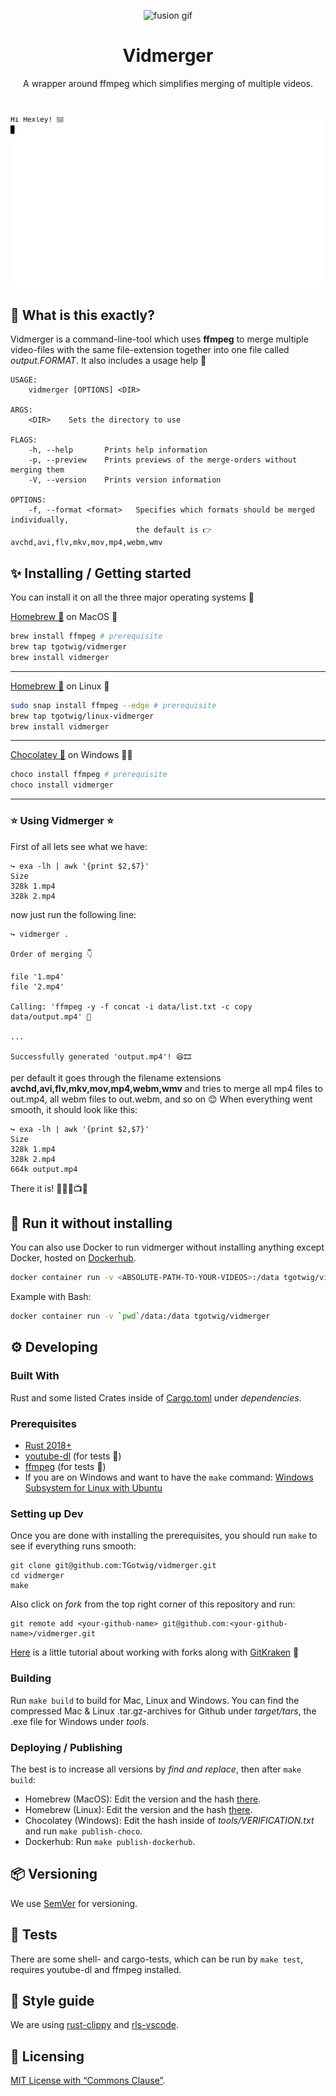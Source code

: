 <p align="center"><a><img src="http://www.angelfire.com/clone/saiyansforever/images/VegettoFusionHD.gif" alt="fusion gif" height="256"/></a></p>

<h1 align="center">Vidmerger</h1>
<p align="center">A wrapper around ffmpeg which simplifies merging of multiple videos.</p>
<br>
<p align="center"><img src="img/demo.svg" alt="fusion gif"/></p>

## 🙉 What is this exactly?

Vidmerger is a command-line-tool which uses **ffmpeg** to merge multiple video-files with the same file-extension together into one file called _output.FORMAT_. It also includes a usage help 🤗

```shell
USAGE:
    vidmerger [OPTIONS] <DIR>

ARGS:
    <DIR>    Sets the directory to use

FLAGS:
    -h, --help       Prints help information
    -p, --preview    Prints previews of the merge-orders without merging them
    -V, --version    Prints version information

OPTIONS:
    -f, --format <format>   Specifies which formats should be merged individually,
                            the default is 👉 avchd,avi,flv,mkv,mov,mp4,webm,wmv
```

## ✨ Installing / Getting started

You can install it on all the three major operating systems 🤗

[Homebrew 🍺](https://github.com/TGotwig/homebrew-vidmerger/blob/master/vidmerger.rb) on MacOS 🍏

```bash
brew install ffmpeg # prerequisite
brew tap tgotwig/vidmerger
brew install vidmerger
```

---

[Homebrew 🍺](https://github.com/TGotwig/homebrew-linux-vidmerger/blob/master/vidmerger.rb) on Linux 🐧

```bash
sudo snap install ffmpeg --edge # prerequisite
brew tap tgotwig/linux-vidmerger
brew install vidmerger
```

---

[Chocolatey 🍫](https://chocolatey.org/packages/vidmerger) on Windows 🏳️‍🌈

```powershell
choco install ffmpeg # prerequisite
choco install vidmerger
```

---

### ⭐️ Using Vidmerger ⭐️

First of all lets see what we have:

```fish
↪ exa -lh | awk '{print $2,$7}'
Size
328k 1.mp4
328k 2.mp4
```

now just run the following line:

```fish
↪ vidmerger .

Order of merging 👇

file '1.mp4'
file '2.mp4'

Calling: 'ffmpeg -y -f concat -i data/list.txt -c copy data/output.mp4' 🚀

...

Successfully generated 'output.mp4'! 😆🎞
```

per default it goes through the filename extensions **avchd,avi,flv,mkv,mov,mp4,webm,wmv** and tries to merge all mp4 files to out.mp4, all webm files to out.webm, and so on 😊 When everything went smooth, it should look like this:

```fish
↪ exa -lh | awk '{print $2,$7}'
Size
328k 1.mp4
328k 2.mp4
664k output.mp4
```

There it is! 🎉🎊🥳📺🍿

## 🐳 Run it without installing

You can also use Docker to run vidmerger without installing anything except Docker, hosted on [Dockerhub](https://hub.docker.com/r/tgotwig/vidmerger).


```bash
docker container run -v <ABSOLUTE-PATH-TO-YOUR-VIDEOS>:/data tgotwig/vidmerger
```

Example with Bash:

```bash
docker container run -v `pwd`/data:/data tgotwig/vidmerger
```

## ⚙️ Developing

### Built With

Rust and some listed Crates inside of [Cargo.toml](Cargo.toml) under _dependencies_.

### Prerequisites

- [Rust 2018+](https://www.rust-lang.org/tools/install)
- [youtube-dl](http://ytdl-org.github.io/youtube-dl/download.html) (for tests 🧪)
- [ffmpeg](https://ffmpeg.org/download.html) (for tests 🧪)
- If you are on Windows and want to have the `make` command: [Windows Subsystem for Linux with Ubuntu](https://www.microsoft.com/de-de/p/ubuntu-2004-lts/9n6svws3rx71?activetab=pivot:overviewtab)

### Setting up Dev

Once you are done with installing the prerequisites, you should run `make` to see if everything runs smooth:

```shell
git clone git@github.com:TGotwig/vidmerger.git
cd vidmerger
make
```

Also click on _fork_ from the top right corner of this repository and run:

```shell
git remote add <your-github-name> git@github.com:<your-github-name>/vidmerger.git
```

[Here](https://youtu.be/j_qpzND5yAg) is a little tutorial about working with forks along with [GitKraken](https://www.gitkraken.com) 🐙

### Building

Run `make build` to build for Mac, Linux and Windows. You can find the compressed Mac & Linux .tar.gz-archives for Github under _target/tars_, the .exe file for Windows under _tools_.

### Deploying / Publishing

The best is to increase all versions by _find and replace_, then after `make build`:

- Homebrew (MacOS): Edit the version and the hash [there](https://github.com/TGotwig/homebrew-vidmerger/blob/master/vidmerger.rb).
- Homebrew (Linux): Edit the version and the hash [there](https://github.com/TGotwig/homebrew-linux-vidmerger/blob/master/vidmerger.rb).
- Chocolatey (Windows): Edit the hash inside of _tools/VERIFICATION.txt_ and run `make publish-choco`.
- Dockerhub: Run `make publish-dockerhub`.

## 📦 Versioning

We use [SemVer](http://semver.org/) for versioning.

## 🧪 Tests

There are some shell- and cargo-tests, which can be run by `make test`, requires youtube-dl and ffmpeg installed.

## 🌟 Style guide

We are using [rust-clippy](rust-clippy) and [rls-vscode](https://github.com/rust-lang/rls-vscode).

## 📜 Licensing

[MIT License with “Commons Clause”](LICENSE).
